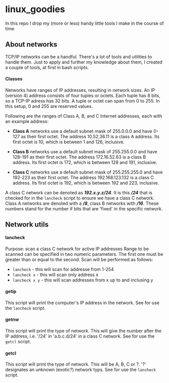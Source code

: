 # linux_goodies
In this repo I drop my (more or less) handy little tools I make in the course of time

## About networks
TCP/IP networks can be a handful.
There's a lot of tools and utilities to handle them. 
Just to apply and further my knowledge about them, I created a couple of tools, at first in bash scripts.

#### Classes 
Networks have ranges of IP addresses, resulting in network sizes. 
An IP (version 4) address consists of four tuples or octets.
Each tuple has 8 bits, so a TCP-IP adress has 32 bits. 
A tuple or octet can span from 0 to 255. In this setup, 0 and 255 are reserved values.

Following are the ranges of Class A, B, and C Internet addresses, each with an example address:

- **Class A** networks use a default subnet mask of 255.0.0.0 and have 0-127 as their first octet. 
The address 10.52.36.11 is a class A address. 
Its first octet is 10, which is between 1 and 126, inclusive.

- **Class B** networks use a default subnet mask of 255.255.0.0 and have 128-191 as their first octet. 
The address 172.16.52.63 is a class B address. 
Its first octet is 172, which is between 128 and 191, inclusive.

- **Class C** networks use a default subnet mask of 255.255.255.0 and have 192-223 as their first octet. 
The address 192.168.123.132 is a class C address. 
Its first octet is 192, which is between 192 and 223, inclusive.

A class C network can be denoted as ***192.x.y.z/24***. 
It is this ***/24*** that is checked for in the `lancheck` script to ensure we have a class C network.
Class A networks are denoted with a ***/8***, class B networks with ***/16***.
These numbers stand for the number if bits that are 'fixed' in the specific network.

## Network utils

#### lancheck
Purpose: scan a class C network for active IP addresses
Range to be scanned can be specified in two numeric parameters.
The first one must be greater than or equal to the second. 
Scan will be performed as follows:
- `lancheck` - this will scan for addresse from 1-254
- `lancheck x` - this will scan only address x
- `lancheck x y` - this will scan addresses from x up to and inclusing y

#### getip
This script will print the computer's IP address in the network.
See for use the `lancheck` script.

#### getnw
This script will print the type of network. This will give the number after the IP address, i.e. '/24' in 'a.b.c.d/24' in a class C network.
See for use the `getcl` script.

#### getcl
This script will print the type of network. 
This will be A, B, C or ?. '?' designates an unknown (exotic?) network typs.
See for use the `lancheck` script.
